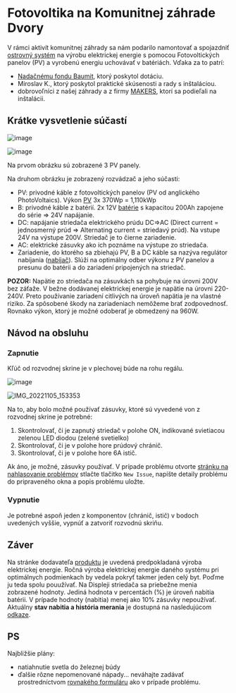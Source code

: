 # Fotovoltika na Komunitnej záhrade Dvory 


V rámci aktivít komunitnej záhrady sa nám podarilo namontovať a spojazdniť [ostrovný systém](https://ecoprodukt.sk/p/80126-solarny-ostrovny-system-1-11kwp-24v-s-40a-mppt-200ah-20179) na výrobu elektrickej energie s pomocou Fotovoltických panelov (PV) 
a vyrobenú energiu uchovávať v batériách. Vďaka za to patrí: 
- [Nadačnému fondu Baumit](https://nadacnyfond.baumit.sk/grantovy-program), ktorý poskytol dotáciu.
- Miroslav K., ktorý poskytol praktické skúsenosti a rady s inštaláciou.
- dobrovoľníci z našej záhrady a z firmy [MAKERS](https://www.makers.sk/), ktorí sa podieľali na inštalácii.

## Krátke vysvetlenie súčastí

![image](https://user-images.githubusercontent.com/15068798/197625625-d6f73895-8b6c-4c43-b057-65e52da12395.png)


![image](https://user-images.githubusercontent.com/15068798/197618093-919877a4-43b4-4854-a60f-8d66810d0a7e.png)

Na prvom obrázku sú zobrazené 3 PV panely.

Na druhom obrázku je zobrazený rozvádzač a jeho súčasti:
- PV: privodné káble z fotovoltických panelov (PV od anglického PhotoVoltaics). Výkon [PV](https://ecoprodukt.sk/p/32035) 3x 370Wp = 1,110kWp
- B: privodné káble z batérií. 2x 12V [batérie](https://ecoprodukt.sk/p/85898-bezudrzbova-bateria-green-cell-agm33-12v-200ah-vrla-31286) s kapacitou 200Ah zapojene do série => 24V napájanie.
- DC: napájanie striedača elektrického prúdu DC=>AC (Direct current = jednosmerný prúd => Alternating current = striedavý prúd). Na vstupe 24V na výstupe 200V. Striedač je to čierne zariadenie.
- AC: elektrické zásuvky ako ich poznáme na výstupe zo striedača.
- Zariadenie, do ktorého sa zbiehajú PV, B a DC káble sa nazýva regulátor nabíjania ([nabíjač](https://ecoprodukt.sk/p/18274)). Slúži na optimálny odber výkonu z PV panelov a presunu do batérii a do zariadení pripojených na striedač.  

**POZOR:** Napätie zo striedača na zásuvkách sa pohybuje na úrovni 200V bez záťaže. V bežne dodávanej elektrickej energie je napätie na úrovni 220-240V. Preto používanie zariadení citlivých na úroveň napätia je na vlastné riziko. Za spôsobené škody na zariadeniach nemôžeme brať zodpovednosť. Rovnako výkon, ktorý je možné odoberať je obmedzený na 960W.


## Návod na obsluhu

### Zapnutie

Kľúč od rozvodnej skrine je v plechovej búde na rohu regálu.

![image](https://user-images.githubusercontent.com/15068798/197621239-0cab31c8-1ec0-4aba-b4f5-f8f29037412c.png)

![IMG_20221105_153353](https://user-images.githubusercontent.com/15068798/201234565-4e3eb196-f537-4e06-a7bb-1e5361687cea.jpg)


Na to, aby bolo možné používať zásuvky, ktoré sú vyvedené von z rozvodnej skrine je potrebné:
1. Skontrolovať, či je zapnutý striedač v polohe ON, indikované svietiacou zelenou LED diodou (zelené svetielko)
2. Skontrolovať, či je v polohe hore prúdový chránič.
3. Skontrolovať, či je v polohe hore 6A istič. 

Ak áno, je možné, zásuvky používať. V prípade problému otvorte [stránku na nahlasovanie problémov](https://github.com/anton-pytel/kz-pv/issues) stlačte tlačitko `New Issue`, napíšte detaily problému do pripraveného okna a popis problému uložte.



### Vypnutie
Je potrebné aspoň jeden z komponentov (chránič, istič) v bodoch uvedených vyššie, vypnúť a zatvoriť rozvodnú skriňu.


## Záver
Na  stránke dodavateľa [produktu](https://ecoprodukt.sk/p/80126-solarny-ostrovny-system-1-11kwp-24v-s-40a-mppt-200ah-20179) je uvedená predpokladaná výroba elektrickej energie. Ročná výroba elektrickej energie daného systému pri optimálnych podmienkach by vedela pokryť takmer jeden celý byt. Poďme ju teda spolu pouužívať. 
Na Displeji striedača sa priebežne menia zobrazené hodnoty. Jediná hodnota v percentách (%) je úroveň nabitia batérii. V prípade hodnoty (nabitia) menej ako 10% zásuvky nepoužívať.
Aktuálny **stav nabitia a história merania** je dostupná na nasledujúcom [odkaze](https://sense.camp/dashboard/dab20c20-6146-11ed-968b-252832edc0fa?publicId=a67eb480-6146-11ed-968b-252832edc0fa).



## PS
Najbližšie plány:

- natiahnutie svetla do železnej búdy
- ďalšie rôzne nepomenované nápady... neváhajte zadávať prostredníctvom [rovnakého formuláru](https://github.com/anton-pytel/kz-pv/issues) ako v prípade problému.

